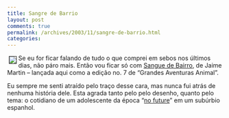 ```yaml
---
title: Sangre de Barrio
layout: post
comments: true
permalink: /archives/2003/11/sangre-de-barrio.html
categories:
---
```

<img src=//chester.me/img/blig/sanguedebairro.jpg style="float:left;border:1px solid; margin:4px;">Se eu for ficar falando de tudo o que comprei em sebos nos últimos dias, não páro mais. Então vou ficar só com <a href=http://todaoferta.uol.com.br/comprar/grandes-aventuras-animal-n-7-sangue-de-bairro-jaime-martin-3KSH5TVMWV#rmcl >Sangue de Bairro</a>, de Jaime Martin &#8211; lançada aqui como a edição no. 7 de &#8220;Grandes Aventuras Animal&#8221;.

Eu sempre me senti atraído pelo traço desse cara, mas nunca fui atrás de nenhuma história dele. Esta agrada tanto pelo pelo desenho, quanto pelo tema: o cotidiano de um adolescente da época &#8220;<a href=http://www.lyricstime.com/lyrics/44378.html >no future</a>&#8221; em um subúrbio espanhol.

